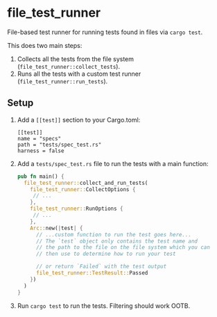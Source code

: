 # file_test_runner

File-based test runner for running tests found in files via `cargo test`.

This does two main steps:

1. Collects all the tests from the file system (`file_test_runner::collect_tests`).
1. Runs all the tests with a custom test runner (`file_test_runner::run_tests`).

## Setup

1. Add a `[[test]]` section to your Cargo.toml:

   ```
   [[test]]
   name = "specs"
   path = "tests/spec_test.rs"
   harness = false
   ```

2. Add a `tests/spec_test.rs` file to run the tests with a main function:

   ```rs
   pub fn main() {
     file_test_runner::collect_and_run_tests(
       file_test_runner::CollectOptions {
        // ...
       },
       file_test_runner::RunOptions {
        // ...
       },
       Arc::new(|test| {
         // ...custom function to run the test goes here...
         // The `test` object only contains the test name and
         // the path to the file on the file system which you can
         // then use to determine how to run your test

         // or return `Failed` with the test output
         file_test_runner::TestResult::Passed
       })
     )
   }
   ```

3. Run `cargo test` to run the tests. Filtering should work OOTB.
